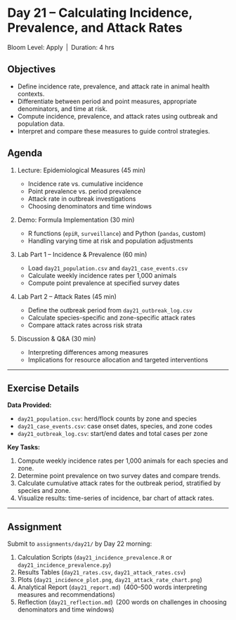 # **Day 21 – Calculating Incidence, Prevalence, and Attack Rates**

Bloom Level: Apply | Duration: 4 hrs  

## Objectives  

- Define incidence rate, prevalence, and attack rate in animal health contexts.  
- Differentiate between period and point measures, appropriate denominators, and time at risk.  
- Compute incidence, prevalence, and attack rates using outbreak and population data.  
- Interpret and compare these measures to guide control strategies.  

## Agenda  

1. Lecture: Epidemiological Measures (45 min)  
   - Incidence rate vs. cumulative incidence  
   - Point prevalence vs. period prevalence  
   - Attack rate in outbreak investigations  
   - Choosing denominators and time windows  

2. Demo: Formula Implementation (30 min)  
   - R functions (`epiR`, `surveillance`) and Python (`pandas`, custom)  
   - Handling varying time at risk and population adjustments  

3. Lab Part 1 – Incidence & Prevalence (60 min)  
   - Load `day21_population.csv` and `day21_case_events.csv`  
   - Calculate weekly incidence rates per 1,000 animals  
   - Compute point prevalence at specified survey dates  

4. Lab Part 2 – Attack Rates (45 min)  
   - Define the outbreak period from `day21_outbreak_log.csv`  
   - Calculate species-specific and zone-specific attack rates  
   - Compare attack rates across risk strata  

5. Discussion & Q&A (30 min)  
   - Interpreting differences among measures  
   - Implications for resource allocation and targeted interventions  

---

## Exercise Details  

**Data Provided:**  
- `day21_population.csv`: herd/flock counts by zone and species  
- `day21_case_events.csv`: case onset dates, species, and zone codes  
- `day21_outbreak_log.csv`: start/end dates and total cases per zone  

**Key Tasks:**  
1. Compute weekly incidence rates per 1,000 animals for each species and zone.  
2. Determine point prevalence on two survey dates and compare trends.  
3. Calculate cumulative attack rates for the outbreak period, stratified by species and zone.  
4. Visualize results: time-series of incidence, bar chart of attack rates.  

---

## Assignment  

Submit to `assignments/day21/` by Day 22 morning:

1. Calculation Scripts (`day21_incidence_prevalence.R` or `day21_incidence_prevalence.py`)  
2. Results Tables (`day21_rates.csv`, `day21_attack_rates.csv`)  
3. Plots (`day21_incidence_plot.png`, `day21_attack_rate_chart.png`)  
4. Analytical Report (`day21_report.md`) (400–500 words interpreting measures and recommendations)  
5. Reflection (`day21_reflection.md`) (200 words on challenges in choosing denominators and time windows)
